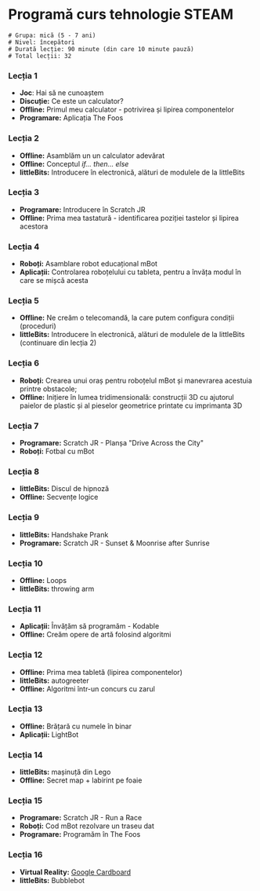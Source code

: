 # Programă curs tehnologie STEAM

    # Grupa: mică (5 - 7 ani)
    # Nivel: începători
    # Durată lecție: 90 minute (din care 10 minute pauză)
    # Total lecții: 32

### Lecția 1
- **Joc**: Hai să ne cunoaștem
- **Discuție:** Ce este un calculator?
- **Offline:** Primul meu calculator - potrivirea și lipirea componentelor
- **Programare:** Aplicația The Foos

### Lecția 2
- **Offline:** Asamblăm un un calculator adevărat
- **Offline:** Conceptul *if... then... else*
- **littleBits:** Introducere în electronică, alături de modulele de la littleBits

### Lecția 3
- **Programare:** Introducere în Scratch JR
- **Offline:** Prima mea tastatură - identificarea poziției tastelor și lipirea acestora

### Lecția 4
- **Roboți:** Asamblare robot educațional mBot
- **Aplicații:** Controlarea roboțelului cu tableta, pentru a învăța modul în care se mișcă acesta

### Lecția 5
- **Offline:** Ne creăm o telecomandă, la care putem configura condiții (proceduri)
- **littleBits:** Introducere în electronică, alături de modulele de la littleBits (continuare din lecția 2)

### Lecția 6
- **Roboți:** Crearea unui oraș pentru roboțelul mBot și manevrarea acestuia printre obstacole;
- **Offline:** Inițiere în lumea tridimensională: construcții 3D cu ajutorul paielor de plastic și al pieselor geometrice printate cu imprimanta 3D

### Lecția 7
- **Programare:** Scratch JR - Planșa "Drive Across the City"
- **Roboți:** Fotbal cu mBot

### Lecția 8
- **littleBits:** Discul de hipnoză
- **Offline:** Secvențe logice

### Lecția 9
- **littleBits:** Handshake Prank
- **Programare:** Scratch JR - Sunset & Moonrise after Sunrise

### Lecția 10
- **Offline:** Loops
- **littleBits:** throwing arm

### Lecția 11
- **Aplicații:** Învățăm să programăm - Kodable
- **Offline:** Creăm opere de artă folosind algoritmi

### Lecția 12
- **Offline:** Prima mea tabletă (lipirea componentelor)
- **littleBits:** autogreeter
- **Offline:** Algoritmi într-un concurs cu zarul

### Lecția 13
- **Offline:** Brățară cu numele în binar
- **Aplicații:** LightBot

### Lecția 14
- **littleBits:** mașinuță din Lego
- **Offline:** Secret map + labirint pe foaie

### Lecția 15
- **Programare:** Scratch JR - Run a Race
- **Roboți:** Cod mBot rezolvare un traseu dat
- **Programare:** Programăm în The Foos

### Lecția 16
- **Virtual Reality:** [Google Cardboard](https://vr.google.com/cardboard/)
- **littleBits:** Bubblebot
